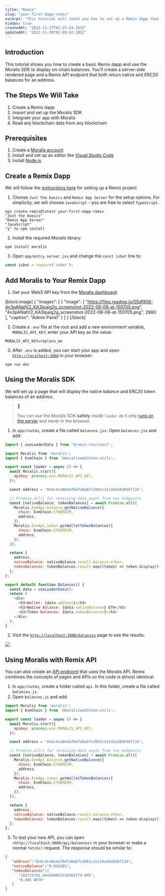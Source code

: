 ```yaml
---
title: "Remix"
slug: "your-first-dapp-remix"
excerpt: "This tutorial will teach you how to set up a Remix dapp that can query blockchain data such as NFTs, tokens, balances, transfers, transactions, and more from any Remix app."
hidden: true
createdAt: "2022-11-27T01:25:24.283Z"
updatedAt: "2022-11-30T01:05:02.285Z"
---
```

## Introduction

This tutorial shows you how to create a basic Remix dapp and use the Moralis SDK to display on-chain balances. You'll create a server-side rendered page and a Remix API endpoint that both return native and ERC20 balances for an address.

## The Steps We Will Take

1. Create a Remix dapp
2. Import and set up the Moralis SDK
3. Integrate your app with Moralis
4. Read any blockchain data from any blockchain

## Prerequisites

1. Create a [Moralis account](https://www.moralis.io)
2. Install and set up an editor like [Visual Studio Code](https://code.visualstudio.com/)
3. Install [Node.js](https://nodejs.org/en/download/package-manager/)

## Create a Remix Dapp

We will follow the [instructions here](https://remix.run/docs/en/v1/tutorials/blog) for setting up a Remix project.

1. Choose `Just the basics` and `Remix
   App Server` for the setup options. For simplicity, we will choose `JavaScript` - you are free to select `TypeScript`.

```shell
npx create-remix@latest your-first-dapp-remix
"Just the basics"
"Remix App Server"
"JavaScript"
"y" to npm install
```



2. Install the required Moralis library:

```shell
npm install moralis 
```



3. Open `app/entry.server.jsx` and change the `const isbot` line to:

```javascript
const isbot = require('isbot');
```



## Add Moralis to Your Remix Dapp

1. Get your Web3 API key from the [Moralis dashboard](https://admin.moralis.io/):

[block:image]
{
  "images": [
    {
      "image": [
        "https://files.readme.io/05df856-4n3pANatV2_KA3lpaig2g_screenshot-2022-08-08-at-150705.png",
        "4n3pANatV2_KA3lpaig2g_screenshot-2022-08-08-at-150705.png",
        2880
      ],
      "caption": "Admin Panel"
    }
  ]
}
[/block]

2. Create a `.env` file at the root and add a new environment variable, `MORALIS_API_KEY`; enter your API key as the value:

```Text .env
MORALIS_API_KEY=replace_me
```



3. After `.env` is added, you can start your app and open [`http://localhost:3000`](http://localhost:3000) in your browser:

```shell
npm run dev
```



## Using the Moralis SDK

We will set up a page that will display the native balance and ERC20 token balances of an address. 



> 📘 
> 
> You can use the Moralis SDK **safely** inside `loader` as it only [runs on the server](https://remix.run/docs/en/v1/guides/data-loading) and never in the browser.



1. In `app/routes`, create a file called `balances.jsx`. Open `balances.jsx` and add:

```javascript
import { useLoaderData } from '@remix-run/react';

import Moralis from 'moralis';
import { EvmChain } from '@moralisweb3/evm-utils';

export const loader = async () => {
  await Moralis.start({
    apiKey: process.env.MORALIS_API_KEY,
  });

  const address = '0xbc4ca0eda7647a8ab7c2061c2e118a18a936f13d';

  // Promise.all() for receiving data async from two endpoints
  const [nativeBalance, tokenBalances] = await Promise.all([
    Moralis.EvmApi.balance.getNativeBalance({
      chain: EvmChain.ETHEREUM,
      address,
    }),
    Moralis.EvmApi.token.getWalletTokenBalances({
      chain: EvmChain.ETHEREUM,
      address,
    }),
  ]);

  return {
    address,
    nativeBalance: nativeBalance.result.balance.ether,
    tokenBalances: tokenBalances.result.map((token) => token.display()),
  };
};

export default function Balances() {
  const data = useLoaderData();
  return (
    <div>
      <h3>Wallet: {data.address}</h3>
      <h3>Native Balance: {data.nativeBalance} ETH</h3>
      <h3>Token Balances: {data.tokenBalances}</h3>
    </div>
  );
}
```



2. Visit the [`http://localhost:3000/balances`](http://localhost:3000/balances) page to see the results:

![](https://files.readme.io/bec98d7-Remix_-_1.png)

## Using Moralis with Remix API

You can also create an [API endpoint](https://remix.run/docs/en/v1/guides/api-routes) that uses the Moralis API. Remix combines the concepts of pages and APIs so the code is almost identical.

1. In `app/routes`, create a folder called `api`. In this folder, create a file called `balances.js`.
2. Open `balances.js` and add:

```javascript
import Moralis from 'moralis';
import { EvmChain } from '@moralisweb3/evm-utils';

export const loader = async () => {
  await Moralis.start({
    apiKey: process.env.MORALIS_API_KEY,
  });

  const address = '0xbc4ca0eda7647a8ab7c2061c2e118a18a936f13d';

  // Promise.all() for receiving data async from two endpoints
  const [nativeBalance, tokenBalances] = await Promise.all([
    Moralis.EvmApi.balance.getNativeBalance({
      chain: EvmChain.ETHEREUM,
      address,
    }),
    Moralis.EvmApi.token.getWalletTokenBalances({
      chain: EvmChain.ETHEREUM,
      address,
    }),
  ]);

  return {
    address,
    nativeBalance: nativeBalance.result.balance.ether,
    tokenBalances: tokenBalances.result.map((token) => token.display()),
  };
};

```



3. To test your new API, you can open `<http://localhost:3000/api/balances`> in your browser or make a normal `fetch()` request. The response should be similar to:

```json
{
   "address":"0xbc4ca0eda7647a8ab7c2061c2e118a18a936f13d",
   "nativeBalance":"0.010201",
   "tokenBalances":[
      "101715701.444169451516503179 APE",
      "0.085 WETH"
   ]
}
```